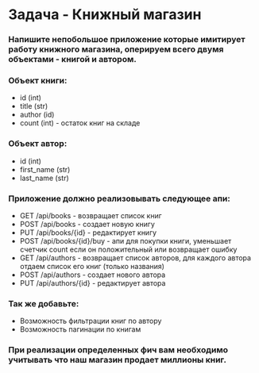 # Задача - Книжный магазин
### Напишите непобольшое приложение которые имитирует работу книжного магазина, оперируем всего двумя объектами - книгой и автором.

### Объект книги:

- id (int)
- title (str)
- author (id)
- count (int) - остаток книг на складе
### Объект автор:

- id (int)
- first_name (str)
- last_name (str)
### Приложение должно реализовывать следующее апи:

- GET /api/books - возвращает список книг
- POST /api/books - создает новую книгу
- PUT /api/books/{id} - редактирует книгу
- POST /api/books/{id}/buy - апи для покупки книги, уменьшает счетчик count если он положительный или возвращает ошибку
- GET /api/authors - возвращает список авторов, для каждого автора отдаем список его книг (только названия)
- POST /api/authors - создает нового автора
- PUT /api/authors/{id} - редактирует автора
### Так же добавьте:

- Возможность фильтрации книг по автору
- Возможность пагинации по книгам
### **При реализации определенных фич вам необходимо учитывать что наш магазин продает миллионы книг.**